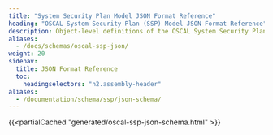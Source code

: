 ```yaml
---
title: "System Security Plan Model JSON Format Reference"
heading: "OSCAL System Security Plan (SSP) Model JSON Format Reference"
description: Object-level definitions of the OSCAL System Security Plan model JSON format.
aliases:
  - /docs/schemas/oscal-ssp-json/
weight: 20
sidenav:
  title: JSON Format Reference
  toc:
    headingselectors: "h2.assembly-header"
aliases:
  - /documentation/schema/ssp/json-schema/
---
```


{{<partialCached "generated/oscal-ssp-json-schema.html" >}}
